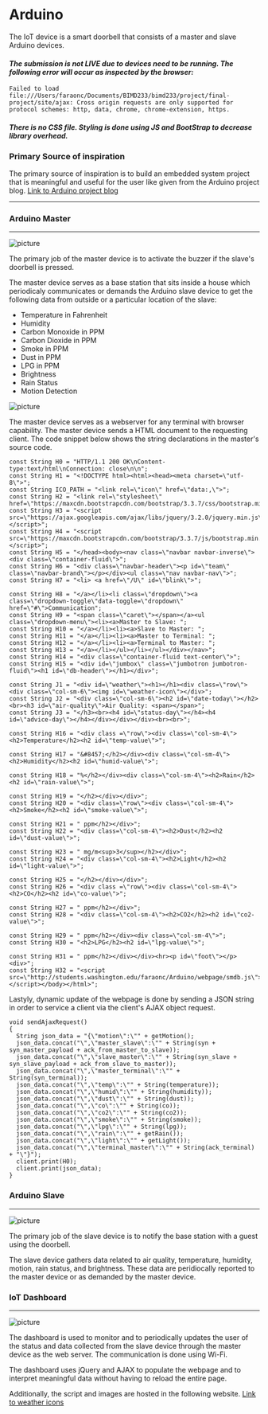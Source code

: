 # Arduino
The IoT device is a smart doorbell that consists of a master and slave Arduino devices.
#### *The submission is not LIVE due to devices need to be running. The following error will occur as inspected by the browser:*

```Failed to load file:///Users/faraonc/Documents/BIMD233/bimd233/project/final-project/site/ajax: Cross origin requests are only supported for protocol schemes: http, data, chrome, chrome-extension, https.```

#### *There is no CSS file. Styling is done using JS and BootStrap to decrease library overhead.*

### Primary Source of inspiration

The primary source of inspiration is to build an embedded system project that is meaningful and useful for the user like given from the Arduino project blog.
[Link to Arduino project blog](https://blog.arduino.cc/)

------

### Arduino Master
------
![picture](arduino/device_images/master.jpg)

The primary job of the master device is to activate the buzzer if the slave's doorbell is pressed.

The master device serves as a base station that sits inside a house which periodicaly communicates or demands the Arduino slave device to get the following data from outside or a particular location of the slave:

  - Temperature in Fahrenheit
  - Humidity
  - Carbon Monoxide in PPM
  - Carbon Dioxide in PPM
  - Smoke in PPM
  - Dust in PPM
  - LPG in PPM
  - Brightness
  - Rain Status
  - Motion Detection
  
 ![picture](arduino/device_images/reading.jpg)

The master device serves as a webserver for any terminal with browser capability. The master device sends a HTML document to the requesting client. The code snippet below shows the string declarations in the master's source code.

```
const String H0 = "HTTP/1.1 200 OK\nContent-type:text/html\nConnection: close\n\n";
const String H1 = "<!DOCTYPE html><html><head><meta charset=\"utf-8\">";
const String ICO_PATH = "<link rel=\"icon\" href=\"data:,\">";
const String H2 = "<link rel=\"stylesheet\" href=\"https://maxcdn.bootstrapcdn.com/bootstrap/3.3.7/css/bootstrap.min.css\">";
const String H3 = "<script src=\"https://ajax.googleapis.com/ajax/libs/jquery/3.2.0/jquery.min.js\"></script>";
const String H4 = "<script src=\"https://maxcdn.bootstrapcdn.com/bootstrap/3.3.7/js/bootstrap.min.js\"></script>";
const String H5 = "</head><body><nav class=\"navbar navbar-inverse\"><div class=\"container-fluid\">";
const String H6 = "<div class=\"navbar-header\"><p id=\"team\" class=\"navbar-brand\"></p></div><ul class=\"nav navbar-nav\">";
const String H7 = "<li> <a href=\"/U\" id=\"blink\">";

const String H8 = "</a></li><li class=\"dropdown\"><a class=\"dropdown-toggle\"data-toggle=\"dropdown\" href=\"#\">Communication";
const String H9 = "<span class=\"caret\"></span></a><ul class=\"dropdown-menu\"><li><a>Master to Slave: ";
const String H10 = "</a></li><li><a>Slave to Master: ";
const String H11 = "</a></li><li><a>Master to Terminal: ";
const String H12 = "</a></li><li><a>Terminal to Master: ";
const String H13 = "</a></li></ul></li></ul></div></nav>";
const String H14 = "<div class=\"container-fluid text-center\">";
const String H15 = "<div id=\"jumbox\" class=\"jumbotron jumbotron-fluid\"><h1 id=\"db-header\"></h1></div>";

const String J1 = "<div id=\"weather\"><h1></h1><div class=\"row\"><div class=\"col-sm-6\"><img id=\"weather-icon\"></div>";
const String J2 = "<div class=\"col-sm-6\"><h2 id=\"date-today\"></h2><br><h3 id=\"air-quality\">Air Quality: <span></span>";
const String J3 = "</h3><br><h4 id=\"status-day\"></h4><h4 id=\"advice-day\"></h4></div></div></div><br><br>";

const String H16 = "<div class =\"row\"><div class=\"col-sm-4\"><h2>Temperature</h2><h2 id=\"temp-value\">";

const String H17 = "&#8457;</h2></div><div class=\"col-sm-4\"><h2>Humidity</h2><h2 id=\"humid-value\">";

const String H18 = "%</h2></div><div class=\"col-sm-4\"><h2>Rain</h2><h2 id=\"rain-value\">";

const String H19 = "</h2></div></div>";
const String H20 = "<div class=\"row\"><div class=\"col-sm-4\"><h2>Smoke</h2><h2 id=\"smoke-value\">";

const String H21 = " ppm</h2></div>";
const String H22 = "<div class=\"col-sm-4\"><h2>Dust</h2><h2 id=\"dust-value\">";

const String H23 = " mg/m<sup>3</sup></h2></div>";
const String H24 = "<div class=\"col-sm-4\"><h2>Light</h2><h2 id=\"light-value\">";

const String H25 = "</h2></div></div>";
const String H26 = "<div class =\"row\"><div class=\"col-sm-4\"><h2>CO</h2><h2 id=\"co-value\">";

const String H27 = " ppm</h2></div>";
const String H28 = "<div class=\"col-sm-4\"><h2>CO2</h2><h2 id=\"co2-value\">";

const String H29 = " ppm</h2></div><div class=\"col-sm-4\">";
const String H30 = "<h2>LPG</h2><h2 id=\"lpg-value\">";

const String H31 = " ppm</h2></div></div><hr><p id=\"foot\"></p><div>";
const String H32 = "<script src=\"http://students.washington.edu/faraonc/Arduino/webpage/smdb.js\"></script></body></html>";
```

Lastyly, dynamic update of the webpage is done by sending a JSON string in order to service a client via the client's AJAX object request.

```
void sendAjaxRequest()
{
  String json_data = "{\"motion\":\"" + getMotion();
  json_data.concat("\",\"master_slave\":\"" + String(syn + syn_master_payload + ack_from_master_to_slave));
  json_data.concat("\",\"slave_master\":\"" + String(syn_slave + syn_slave_payload + ack_from_slave_to_master));
  json_data.concat("\",\"master_terminal\":\"" + String(syn_terminal));
  json_data.concat("\",\"temp\":\"" + String(temperature));
  json_data.concat("\",\"humid\":\"" + String(humidity));
  json_data.concat("\",\"dust\":\"" + String(dust));
  json_data.concat("\",\"co\":\"" + String(co));
  json_data.concat("\",\"co2\":\"" + String(co2));
  json_data.concat("\",\"smoke\":\"" + String(smoke));
  json_data.concat("\",\"lpg\":\"" + String(lpg));
  json_data.concat("\",\"rain\":\"" + getRain());
  json_data.concat("\",\"light\":\"" + getLight());
  json_data.concat("\",\"terminal_master\":\"" + String(ack_terminal) + "\"}");
  client.print(H0);
  client.print(json_data);
}
```

 
### Arduino Slave
------

![picture](arduino/device_images/slave.jpg)

The primary job of the slave device is to notify the base station with a guest using the doorbell.

The slave device gathers data related to air quality, temperature, humidity, motion, rain status, and brightness. These data are peridiocally reported to the master device or as demanded by the master device.

### IoT Dashboard
------

![picture](arduino/device_images/dashboard.png)

The dashboard is used to monitor and to periodically updates the user of the status and data collected from the slave device through the master device as the web server. The communication is done using Wi-Fi.

The dashboard uses jQuery and AJAX to populate the webpage and to interpret meaningful data without having to reload the entire page.

Additionally, the script and images are hosted in the following website.
[Link to weather icons](http://students.washington.edu/faraonc/Arduino/webpage/images/)
